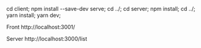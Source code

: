 cd client; npm install --save-dev serve; cd ../;
cd server; npm install; cd ../;
yarn install;
yarn dev;

Front
http://localhost:3001/

Server
http://localhost:3000/list
